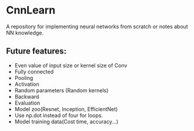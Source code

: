# CnnLearn
A repository for implementing neural networks from scratch or notes about NN knowledge.

## Future features:
- Even value of input size or kernel size of Conv
- Fully connected
- Pooling
- Activation
- Random parameters (Random kernels)
- Backward
- Evaluation
- Model zoo(Resnet, Inception, EfficientNet)
- Use np.dot instead of four for loops.
- Model training data(Cost time, accuracy...)
